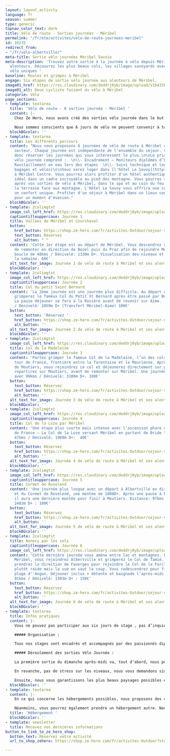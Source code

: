 ```yaml
---
layout: layout_activity
language: fr
season: summer
type: generic
topnav_color_text: dark
title: Vélo de route - Sorties journées - Méribel
permalink: "/fr/ete/activites/velo-de-route-journees-meribel"
id: 10235
redirect_from:
- "/fr/velo-albertville/"
meta-title: Sortie vélo journées Méribel Savoie
meta-description: 'Trouvez votre sortie à la journée à vélo depuis Méribel et ses
  alentours. Découvrez les plus beaux cols, les villages savoyards avec des journées
  vélo uniques '
baseline: Roulez et grimpez à Méribel
engage: Six étapes de sortie vélo journée aux alentours de Méribel.
image01_href: https://res.cloudinary.com/deddrj0yb/image/upload/v1643269872/website/M%C3%A9ribel/51412717941_e81ab34149_k_svjq0r.jpg
image01_alt: Deux cycliste faisant du vélo à Méribel
categorie: Vélo
page_sections:
- template: textarea
  title: 'Vélo de route - 6 sorties journée - Méribel '
  content: |-
    Chez Ze Hero, nous avons créé des sorties vélo journée dans le but de progresser et découvrir les différentes vallées et lacs à [Méribel](https://www.ze-hero.com/fr/ete/destinations/meribel). Entourés des belles montagnes savoyardes et des routes emblématiques qui caractérisent le secteur de Méribel. Nous tenons à offrir la possibilité à chacun de se mesurer à quelques-uns des plus beaux cols des derniers Tours de France. Sans oublier le col devenu mythique : Le col de La Loze et ses passages à plus de 20% de pente.

    Nous sommes conscients que 6 jours de vélo ne peuvent convenir à tous pour diverses raisons. Néanmoins, vous restez passionné de vélo et peut être que vous aimeriez vous joindre à nous pour une ou plusieurs sorties vélo journée. C’est la raison pour laquelle nous proposons des options à la journée, avec ou sans location de matériel.
  blockBGcolor: ''
- template: textarea
  title: Les différents parcours
  content: "Nous vous proposons 6 journées de vélo de route à Méribel et dans son
    secteur. Chaque journée est indépendante de l'ensemble du séjour. Vous pouvez
    donc réserver les journées qui vous intéressent le plus.\n\nLe prix des sorties
    vélo journée comprend :  \n\\- Encadrement – Moniteurs diplômés d’État  \n\\-
    Ravitaillement en eau lors des étapes  \n\\- Suivi technique et logistique (transports
    bagages et vélos)\n\nVous serez loger dans [l'hôtel Le Savoy](https://www.ze-hero.com/fr/ete/partenaires/le-savoy-meribel)
    à Méribel Centre. Vous pourrez alors profiter d'un hôtel authentique, d'un séjour
    idéal dans un cadre incroyable au pied des montagne. Vous pourrez vous détendre
    après vos sorties de vélo à Méribel, dans le spa et au coin du feu ou encore sur
    la terrasse face aux montagne. L'Hôtel Le Savoy vous offrira une cuisine de qualité,
    un confort unique. Profiter d'un séjour à Méribel dans un lieux convivial, chaleureux
    pour un moment d'évasion."
  blockBGcolor: ''
- template: 2colimgtxt
  image_col_left_href: https://res.cloudinary.com/deddrj0yb/image/upload/v1643189945/website/V%C3%A9lo/collage1_fmakyp.png
  captiontitleuppercase: Journée 1
  title: Vallées de Méribel et Courchevel
  button:
    href_button: https://shop.ze-hero.com/fr/activites-Outdoor/sejour-velo-route/17216-decouverte-des-vallees-de-meribel-et-courchevel-activite-ze-hero
    text_button: Réservez
    alt_button: " "
  content: 'Cette 1er étape est au départ de Méribel. Vous descendrez à Moutiers afin
    de remonter en direction de Bozel puis du Praz afin de rejoindre Méribel. Une
    boucle de 48kms / Dénivelé: 1330m D+. Visualisation des niveaux et lancement de
    la semaine. 60€'
  alt_text_for_image: Journée 1 de vélo de route à Méribel et ses alentours
  blockBGcolor: ''
- template: 2colimgtxt
  image_col_left_href: https://res.cloudinary.com/deddrj0yb/image/upload/v1643189946/website/V%C3%A9lo/collage2_ilhebt.png
  captiontitleuppercase: Journée 2
  title: Col du petit Saint Bernard
  content: 'La 2ème journée est une journée plus difficile. Au départ d''Aime, vous
    grimperez le fameux Col du Petit St Bernard après être passé par Bourg St Maurice.
    La pause déjeuner se fera à la Rosière avant de revenir sur Aime.  Distance: 84kms
    / Dénivelé: 2059m D+ (Transfert Méribel-Aime) 100€'
  button:
    text_button: 'Réservez '
    href_button: https://shop.ze-hero.com/fr/activites-Outdoor/sejour-velo-route/17213-col-du-petit-saint-bernard-activite-ze-hero
    alt_button: ''
  alt_text_for_image: Journée 2 de vélo de route à Méribel et ses alentours
  blockBGcolor: ''
- template: 2colimgtxt
  image_col_left_href: https://res.cloudinary.com/deddrj0yb/image/upload/v1643189946/website/V%C3%A9lo/collage3_vnw1tf.png
  title: Col de la Madeleine
  captiontitleuppercase: Journée 3
  content: 'Partez grimper le fameux Col de la Madelaine, l’un des cols connus du
    tour de France, frontière entre la Tarentaise et la Maurienne. Après un départ
    de Moutiers, vous rejoindrez ce col et déjeunerez directement sur place. Vous
    repartirez sur Moutiers, avant de remonter sur Méribel. Une journée difficile
    avec 99kms / Dénivelé: 3100m D+. 100€'
  button:
    text_button: Réservez
    href_button: https://shop.ze-hero.com/fr/activites-Outdoor/sejour-velo-route/17215-col-de-la-madeleine-activite-ze-hero
    alt_button: ''
  alt_text_for_image: Journée 3 de vélo de route à Méribel et ses alentours
  blockBGcolor: ''
- template: 2colimgtxt
  image_col_left_href: https://res.cloudinary.com/deddrj0yb/image/upload/v1643189946/website/V%C3%A9lo/collage4_vbcw2p.png
  captiontitleuppercase: Journée 4
  title: Col de la Loze par Méribel
  content: 'Une étape plus courte mais intense avec l’ascension phare du dernier Tour
    de France – Le Col de la Loze versant Méribel en partant de Bride les Bains:  Distance:
    47kms / Dénivelé: 1989m D+:  40€'
  button:
    text_button: Réservez
    href_button: https://shop.ze-hero.com/fr/activites-Outdoor/sejour-velo-route/17219-col-de-la-loze-par-meribel-activite-ze-hero
    alt_button: ''
  alt_text_for_image: Journée 4 de vélo de route à Méribel et ses alentours
  blockBGcolor: ''
- template: 2colimgtxt
  image_col_left_href: https://res.cloudinary.com/deddrj0yb/image/upload/v1643189946/website/V%C3%A9lo/collage5_ul9hd3.png
  captiontitleuppercase: Journée 5
  title: Cormet de Roselend
  content: 'Une journée plus longue avec un départ à Albertville en direction du Beaufortin
    et du Cormet de Roselend, une montée de 1800D+. Après une pause à Bourg St Maurice,
    il aura une dernière montée pour finir à Moutiers. Distance: 97kms / Dénivelé:
    2483m D+ : 100€'
  button:
    text_button: Réservez
    href_button: https://shop.ze-hero.com/fr/activites-Outdoor/sejour-velo-route/17209-cormet-de-roselend-activite-ze-hero
    alt_button: ''
  alt_text_for_image: Journée 5 de vélo de route à Méribel et ses alentours
  blockBGcolor: ''
- template: 2colimgtxt
  title: Annecy par les cols
  captiontitleuppercase: Journée 6
  image_col_left_href: https://res.cloudinary.com/deddrj0yb/image/upload/v1643189946/website/V%C3%A9lo/collage6_wuyrnq.png
  content: 'Cette dernière journée vous amène entre lac et montagnes. En partant de
    Méribel, vous rejoindrez Albertville et grimperez le Col de Tamié. Ensuite, vous
    prendrez la direction de Faverges pour rejoindre le Col de la Forclaz qui sera
    plutôt raide mais la vue en vaut le coup. Vous redescendrez pour finir sur la
    plage d''Angon. Déjeuner inclus + détente et baignade l’après-midi. Distance:
    91kms / Dénivelé: 1503m D+ : 150€'
  button:
    text_button: Réservez
    href_button: https://shop.ze-hero.com/fr/activites-Outdoor/sejour-velo-route/17212-annecy-ses-lacs-et-ses-montagnes-repas-et-apres-midi-au-lac-compris-activite-ze-hero
    alt_button: ''
  alt_text_for_image: Journée 6 de vélo de route à Méribel et ses alentours
  blockBGcolor: ''
- template: textarea
  title: Infos pratiques
  content: |-
    Vous ne pouvez pas participer aux six jours de stage , pas d’inquiétude, il est possible de réserver les étapes à la carte afin de profiter de sorties vélo journée. Choisissez parmi les six étapes et leurs variantes et optez pour une sortie vélo journée aux alentours de Méribel.

    ##### Organisation :

    Tous nos stages sont encadrés et accompagnés par des passionnés diplômés d’état. Premièrement, nous nous occupons de vos transferts sur certaines étapes en véhicule. Ensuite, les suivis techniques et logistiques complets sont également réalisés chaque jour par nos véhicules. Enfin, les ravitaillements sont prévus sur chacun des parcours avec des paniers repas préparés le matin de chaque sortie, un entretien technique des vélos les soirs suivant les besoins de chacun, un briefing de chaque sortie la veille mais aussi un coaching individualisés suivant les attentes et progressions de chacun.

    ##### Déroulement des sorties Vélo Journée :

    La première sortie du dimanche après-midi va, tout d’abord, nous permettre de nous connaître, de discuter des différentes attentes mais aussi des options qui s’offrent à nous sur la semaine en fonction des niveaux et des conditions météorologiques.

    En revanche, pas de stress sur les niveaux, nous vous demandons simplement une expérience de vélo de route avec un peu de dénivelé et, également, d’arriver avec un foncier suffisant pour tenir physiquement sur 6 jours. Par exemple, nous recommandons un minimum de 1000 kms dans les jambes et 10.000 m de dénivelé avant de nous rejoindre. Lors de la première journée, nous verrons toutefois si il y a de grosses différences de niveaux et si nous devons adapter les groupes et les sorties.

    Ensuite, nous vous garantissons les plus beaux paysages possibles et une belle ambiance pour que votre séjour soit le meilleur possible. Au programme des stages autour du lac d’Annecy, du Cormet de Roseland, Col du petit Saint Bernard, Col de la Madeleine… Des déjeuners tous ensemble avec des points de vue à couper le souffle. Suivant les sorties, vous aurez également des options bis plus ou moins difficiles afin d’être en phase avec vos attentes.
  blockBGcolor: ''
- template: textarea
  content: |-
    En ce qui concerne les hébergements possibles, nous proposons des chambres en chalet de standing : tarif à la chambre (1 à 2 personnes) avec des prix intéressants en période estivale notamment. Finalement, notre objectif est de passer un maximum de temps ensemble. C’est pour cela que nous souhaitons que nous puissions prendre les repas du soir ensemble et, ainsi, que nos discussions tournent autour de notre passion mais pas seulement.

    Néanmoins, vous pourrez également prendre un hébergement autre. Nous sommes alors là pour vous conseiller si vous souhaitez des appartements ou des prestations hôtelières précises.
  title: 'Hébergement '
  blockBGcolor: ''
- template: newsletter
  title: Recevez nos dernières informations
button_to_link_to_ze_hero_shop:
  button_text: Réservez votre activité
  url_to_shop_zehero: https://shop.ze-hero.com/fr/activites-Outdoor?station=M%C3%A9ribel&calessonstype=all&catypegenderlistsummer=all&calessonsactivitytype=V%C3%A9lo+de+route&start-date=

---
```

